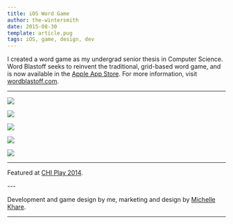 ```yaml
---
title: iOS Word Game
author: the-wintersmith
date: 2015-08-30
template: article.pug
tags: iOS, game, design, dev
---
```


I created a word game as my undergrad senior thesis in Computer Science.  Word Blastoff seeks to reinvent the traditional, grid-based word game, and is now available in the [Apple App Store](https://itunes.apple.com/us/app/word-blastoff/id877403321?ls=1&mt=8).
For more information, visit [wordblastoff.com](http://www.wordblastoff.com).

---

<div class ="youtube" id = "I74wKAWd-zE"></div> 

![](word1.png)

![](word2.png)

![](word3.png)

![](word4.png)

[![](word_blastoff_poster.medium.jpg)](word_blastoff_poster.png)

---

Featured at [CHI Play 2014](https://dl.acm.org/citation.cfm?id=2662970&CFID=684187103&CFTOKEN=85631539).

<div class="pdfEmbed" id="chiplay-abstract"></div>
---

Development and game design by me, marketing and design by [Michelle Khare](http://michellekhare.wix.com/michellekhare).

---